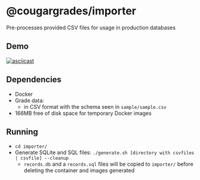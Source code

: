 # @cougargrades/importer
Pre-processes provided CSV files for usage in production databases

## Demo
[![asciicast](https://asciinema.org/a/q2sB4WEdl1hiRYR4keoh3AFGw.svg)](https://asciinema.org/a/q2sB4WEdl1hiRYR4keoh3AFGw)

## Dependencies
- Docker
- Grade data:
    - in CSV format with the schema seen in `sample/sample.csv`
- 166MB free of disk space for temporary Docker images

## Running
- `cd importer/`
- Generate SQLite and SQL files: `./generate.sh [directory with csvfiles | csvfile] --cleanup`
    - `records.db` and a `records.sql` files will be copied to `importer/` before deleting the container and images generated

